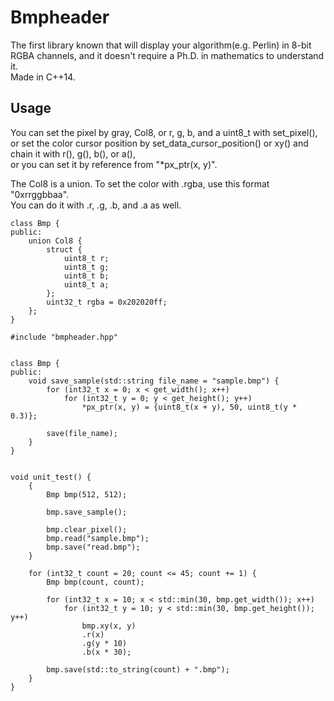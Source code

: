 # Bmpheader
The first library known that will display your algorithm(e.g. Perlin) in 8-bit RGBA channels, and it doesn't require a Ph.D. in mathematics to understand it.  
Made in C++14.  

## Usage
You can set the pixel by gray, Col8, or r, g, b, and a uint8_t with set_pixel(),  
or set the color cursor position by set_data_cursor_position() or xy() and chain it with r(), g(), b(), or a(),  
or you can set it by reference from "*px_ptr(x, y)".  

The Col8 is a union. To set the color with .rgba, use this format "0xrrggbbaa".  
You can do it with .r, .g, .b, and .a as well.
```
class Bmp {
public:
	union Col8 {
		struct {
			uint8_t r;
			uint8_t	g;
			uint8_t b;
			uint8_t a;
		};
		uint32_t rgba = 0x202020ff;
	};
}
```

```
#include "bmpheader.hpp"


class Bmp {
public:
	void save_sample(std::string file_name = "sample.bmp") {
		for (int32_t x = 0; x < get_width(); x++)
			for (int32_t y = 0; y < get_height(); y++)
				*px_ptr(x, y) = {uint8_t(x + y), 50, uint8_t(y * 0.3)};

		save(file_name);
	}
}


void unit_test() {
	{
		Bmp bmp(512, 512);

		bmp.save_sample();

		bmp.clear_pixel();
		bmp.read("sample.bmp");
		bmp.save("read.bmp");
	}

	for (int32_t count = 20; count <= 45; count += 1) {
		Bmp bmp(count, count);

		for (int32_t x = 10; x < std::min(30, bmp.get_width()); x++)
			for (int32_t y = 10; y < std::min(30, bmp.get_height()); y++)
				bmp.xy(x, y)
				.r(x)
				.g(y * 10)
				.b(x * 30);

		bmp.save(std::to_string(count) + ".bmp");
	}
}
```
